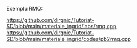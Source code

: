Exemplu RMQ:

https://github.com/dirgnic/Tutoriat-SD/blob/main/materiale_ingrid/labs/rmq.cpp
https://github.com/dirgnic/Tutoriat-SD/blob/main/materiale_ingrid/codes/pb2rmq.cpp
